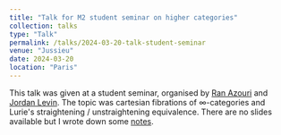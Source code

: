```yaml
---
title: "Talk for M2 student seminar on higher categories"
collection: talks
type: "Talk"
permalink: /talks/2024-03-20-talk-student-seminar
venue: "Jussieu"
date: 2024-03-20
location: "Paris"
---
```


This talk was given at a student seminar, organised by [Ran Azouri](https://ranazouri.com) and [Jordan Levin](https://sites.google.com/view/jordanlevin). The topic was cartesian fibrations of $\infty$-categories and Lurie's straightening / unstraightening equivalence. There are no slides available but I wrote down some [notes](https://github.com/tommyleeklein/tommyleeklein.github.io/blob/e61e043323aa4ee938c91f8f3f961cd33f665f1e/_talks/inftycat_talk_M2.pdf).

